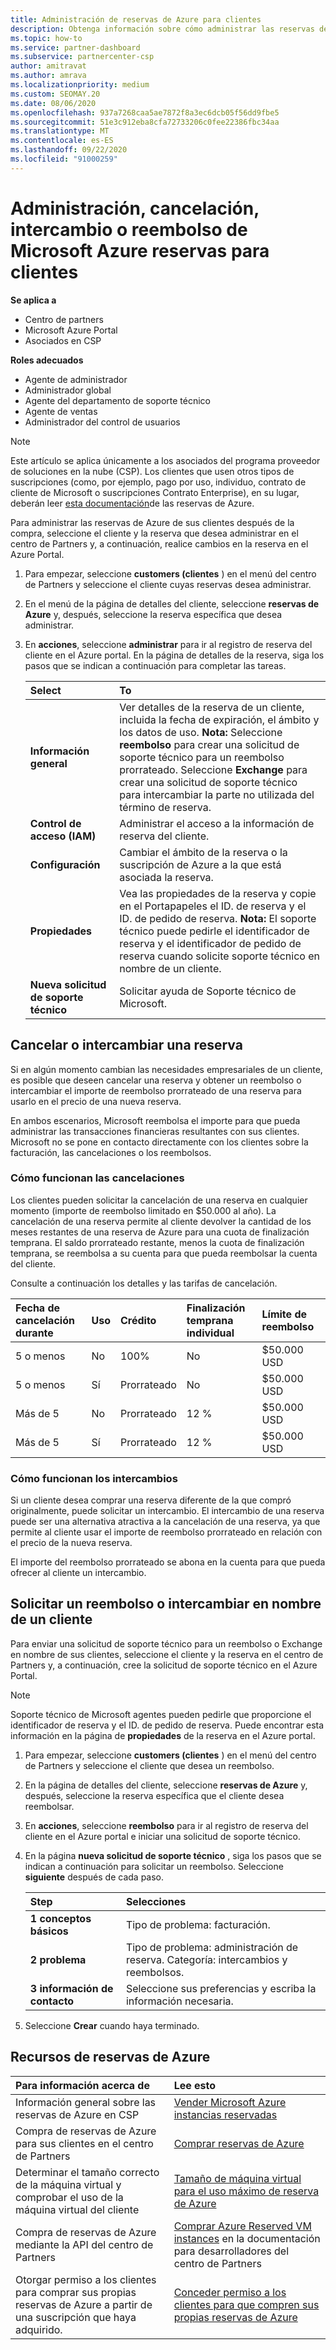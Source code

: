```yaml
---
title: Administración de reservas de Azure para clientes
description: Obtenga información sobre cómo administrar las reservas de Azure para un cliente, incluido cómo cancelar una reserva, intercambiar una reserva o solicitar un reembolso.
ms.topic: how-to
ms.service: partner-dashboard
ms.subservice: partnercenter-csp
author: amitravat
ms.author: amrava
ms.localizationpriority: medium
ms.custom: SEOMAY.20
ms.date: 08/06/2020
ms.openlocfilehash: 937a7268caa5ae7872f8a3ec6dcb05f56dd9fbe5
ms.sourcegitcommit: 51e3c912eba8cfa72733206c0fee22386fbc34aa
ms.translationtype: MT
ms.contentlocale: es-ES
ms.lasthandoff: 09/22/2020
ms.locfileid: "91000259"
---
```

# <a name="manage-cancel-exchange-or-refund-microsoft-azure-reservations-for-customers"></a>Administración, cancelación, intercambio o reembolso de Microsoft Azure reservas para clientes

**Se aplica a**

- Centro de partners
- Microsoft Azure Portal 
- Asociados en CSP

**Roles adecuados**

- Agente de administrador
- Administrador global
- Agente del departamento de soporte técnico
- Agente de ventas
- Administrador del control de usuarios

> [!NOTE]
> Este artículo se aplica únicamente a los asociados del programa proveedor de soluciones en la nube (CSP). Los clientes que usen otros tipos de suscripciones (como, por ejemplo, pago por uso, individuo, contrato de cliente de Microsoft o suscripciones Contrato Enterprise), en su lugar, deberán leer [esta documentación](/azure/cost-management-billing/reservations)de las reservas de Azure.

Para administrar las reservas de Azure de sus clientes después de la compra, seleccione el cliente y la reserva que desea administrar en el centro de Partners y, a continuación, realice cambios en la reserva en el Azure Portal.

1. Para empezar, seleccione **customers (clientes** ) en el menú del centro de Partners y seleccione el cliente cuyas reservas desea administrar. 

2. En el menú de la página de detalles del cliente, seleccione **reservas de Azure** y, después, seleccione la reserva específica que desea administrar.  

3. En **acciones**, seleccione **administrar** para ir al registro de reserva del cliente en el Azure portal. En la página de detalles de la reserva, siga los pasos que se indican a continuación para completar las tareas.  

    | **Select**   | **To**    |
    |:-----------------------------|:-----------------|
    | **Información general**   | Ver detalles de la reserva de un cliente, incluida la fecha de expiración, el ámbito y los datos de uso. **Nota:** Seleccione **reembolso** para crear una solicitud de soporte técnico para un reembolso prorrateado. Seleccione **Exchange** para crear una solicitud de soporte técnico para intercambiar la parte no utilizada del término de reserva.  
    | **Control de acceso (IAM)**   | Administrar el acceso a la información de reserva del cliente.|
    | **Configuración**   | Cambiar el ámbito de la reserva o la suscripción de Azure a la que está asociada la reserva.    |
    | **Propiedades**   | Vea las propiedades de la reserva y copie en el Portapapeles el ID. de reserva y el ID. de pedido de reserva. **Nota:** El soporte técnico puede pedirle el identificador de reserva y el identificador de pedido de reserva cuando solicite soporte técnico en nombre de un cliente.    |
    | **Nueva solicitud de soporte técnico**    | Solicitar ayuda de Soporte técnico de Microsoft.   |
 
## <a name="cancel-or-exchange-a-reservation"></a>Cancelar o intercambiar una reserva

Si en algún momento cambian las necesidades empresariales de un cliente, es posible que deseen cancelar una reserva y obtener un reembolso o intercambiar el importe de reembolso prorrateado de una reserva para usarlo en el precio de una nueva reserva.

En ambos escenarios, Microsoft reembolsa el importe para que pueda administrar las transacciones financieras resultantes con sus clientes. Microsoft no se pone en contacto directamente con los clientes sobre la facturación, las cancelaciones o los reembolsos.

### <a name="how-cancellations-work"></a>Cómo funcionan las cancelaciones

Los clientes pueden solicitar la cancelación de una reserva en cualquier momento (importe de reembolso limitado en $50.000 al año). La cancelación de una reserva permite al cliente devolver la cantidad de los meses restantes de una reserva de Azure para una cuota de finalización temprana. El saldo prorrateado restante, menos la cuota de finalización temprana, se reembolsa a su cuenta para que pueda reembolsar la cuenta del cliente. 

Consulte a continuación los detalles y las tarifas de cancelación.


|**Fecha de cancelación**<br> durante   |**Uso**    |**Crédito**  |**Finalización temprana**<br> individual    |**Límite de reembolso** | 
|:----------------------------------|:------------|:-----------|:--------------------------------|:--------------|
|5 o menos                         | No          | 100%       | No                              | $50.000 USD   |
|5 o menos                         | Sí         | Prorrateado  | No                              | $50.000 USD   |
|Más de 5                        | No          | Prorrateado  | 12 %                             | $50.000 USD   |
|Más de 5                        | Sí         | Prorrateado  | 12 %                             | $50.000 USD   |

### <a name="how-exchanges-work"></a>Cómo funcionan los intercambios 

Si un cliente desea comprar una reserva diferente de la que compró originalmente, puede solicitar un intercambio. El intercambio de una reserva puede ser una alternativa atractiva a la cancelación de una reserva, ya que permite al cliente usar el importe de reembolso prorrateado en relación con el precio de la nueva reserva. 

El importe del reembolso prorrateado se abona en la cuenta para que pueda ofrecer al cliente un intercambio.

## <a name="request-a-refund-or-exchange-on-behalf-of-a-customer"></a>Solicitar un reembolso o intercambiar en nombre de un cliente

Para enviar una solicitud de soporte técnico para un reembolso o Exchange en nombre de sus clientes, seleccione el cliente y la reserva en el centro de Partners y, a continuación, cree la solicitud de soporte técnico en el Azure Portal. 

>[!NOTE]
>Soporte técnico de Microsoft agentes pueden pedirle que proporcione el identificador de reserva y el ID. de pedido de reserva. Puede encontrar esta información en la página de **propiedades** de la reserva en el Azure portal.

1. Para empezar, seleccione **customers (clientes** ) en el menú del centro de Partners y seleccione el cliente que desea un reembolso. 

2. En la página de detalles del cliente, seleccione **reservas de Azure** y, después, seleccione la reserva específica que el cliente desea reembolsar.  

3. En **acciones**, seleccione **reembolso** para ir al registro de reserva del cliente en el Azure portal e iniciar una solicitud de soporte técnico.  

4. En la página **nueva solicitud de soporte técnico** , siga los pasos que se indican a continuación para solicitar un reembolso. Seleccione **siguiente** después de cada paso. 

   |**Step**                    |**Selecciones**    |
   |:---------------------------|:-----------------|
   |**1 conceptos básicos**                |Tipo de problema: facturación.  |
   |**2 problema**               |Tipo de problema: administración de reserva. Categoría: intercambios y reembolsos. |
   |**3 información de contacto**   |Seleccione sus preferencias y escriba la información necesaria. 

5. Seleccione **Crear** cuando haya terminado.

## <a name="azure-reservations-resources"></a>Recursos de reservas de Azure

|**Para información acerca de**   |**Lee esto**    |
|:-----------------------------|:-----------------|
|Información general sobre las reservas de Azure en CSP  | [Vender Microsoft Azure instancias reservadas](azure-reservations.md) |
|Compra de reservas de Azure para sus clientes en el centro de Partners   | [Comprar reservas de Azure](azure-reservations-buying.md) |
|Determinar el tamaño correcto de la máquina virtual y comprobar el uso de la máquina virtual del cliente   | [Tamaño de máquina virtual para el uso máximo de reserva de Azure](azure-usage.md)   |
|Compra de reservas de Azure mediante la API del centro de Partners | [Comprar Azure Reserved VM instances](/partner-center/develop/purchase-azure-reservations) en la documentación para desarrolladores del centro de Partners   |
|Otorgar permiso a los clientes para comprar sus propias reservas de Azure a partir de una suscripción que haya adquirido. | [Conceder permiso a los clientes para que compren sus propias reservas de Azure](give-customers-permission.md)   |